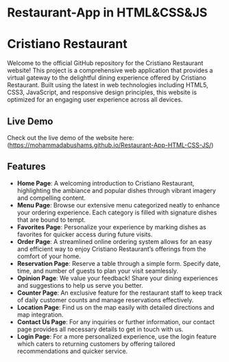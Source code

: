 # Restaurant-App in HTML&CSS&JS


# Cristiano Restaurant

Welcome to the official GitHub repository for the Cristiano Restaurant website! This project is a comprehensive web application that provides a virtual gateway to the delightful dining experience offered by Cristiano Restaurant. Built using the latest in web technologies including HTML5, CSS3, JavaScript, and responsive design principles, this website is optimized for an engaging user experience across all devices.

## Live Demo

Check out the live demo of the website here: (https://mohammadabushams.github.io/Restaurant-App-HTML-CSS-JS/)

## Features

- **Home Page**: A welcoming introduction to Cristiano Restaurant, highlighting the ambiance and popular dishes through vibrant imagery and compelling content.
- **Menu Page**: Browse our extensive menu categorized neatly to enhance your ordering experience. Each category is filled with signature dishes that are bound to tempt.
- **Favorites Page**: Personalize your experience by marking dishes as favorites for quicker access during future visits.
- **Order Page**: A streamlined online ordering system allows for an easy and efficient way to enjoy Cristiano Restaurant’s offerings from the comfort of your home.
- **Reservation Page**: Reserve a table through a simple form. Specify date, time, and number of guests to plan your visit seamlessly.
- **Opinion Page**: We value your feedback! Share your dining experiences and suggestions to help us serve you better.
- **Counter Page**: An exclusive feature for the restaurant staff to keep track of daily customer counts and manage reservations effectively.
- **Location Page**: Find us on the map easily with detailed directions and map integration.
- **Contact Us Page**: For any inquiries or further information, our contact page provides all necessary details to get in touch with us.
- **Login Page**: For a more personalized experience, use the login feature which caters to returning customers by offering tailored recommendations and quicker service.


